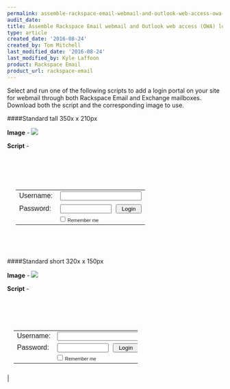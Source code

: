 ```yaml
---
permalink: assemble-rackspace-email-webmail-and-outlook-web-access-owa-login-widget/
audit_date:
title: Assemble Rackspace Email webmail and Outlook web access (OWA) login widget
type: article
created_date: '2016-08-24'
created_by: Tom Mitchell
last_modified_date: '2016-08-24'
last_modified_by: Kyle Laffoon
product: Rackspace Email
product_url: rackspace-email
---
```


Select and run one of the following scripts to add a login portal on your site
for webmail through both Rackspace Email and Exchange mailboxes. Download both
the script and the corresponding image to use.

####Standard tall 350x x 210px

**Image** - <img src="{% asset_path rackspace-email/assemble-email-and-outlook-login-widget/stdtall350x210.png %}"/> 

**Script** - <pre><code><div style="background-image:url(http://rackspace.com/apps/support/media/widget/BG-350x210.png);width:350px;height:210px;background-repeat:no-repeat;"> <div style="padding:20px;font-family:Verdana, Geneva, sans-serif;font-size:13px;color:#333;"> <form name="loginForm" style="margin:0px" onsubmit="submitForm();" action="https://apps.rackspace.com/login.php" method="post"> <table> <tr height="30px"> <td width="80px">Username:</td> <td> <input type="text" name="user_name" class="small" style="width:190px;"></td> </tr> <tr height="30px"> <td width="80px">Password:</td> <td><input type="password" name="password" class="small" style="width:120px;"><input type="submit" value="Login" class="small" style="width:60px;margin:0px 0px 0px 10px;"> </td> </tr> <tr height="20px"> <td width="80px"></td> <td> <input type="checkbox" name="remember" id="remember" style="width:12px;margin:0px 5px 0px 0px;"><font style="font-size:11px">Remember me</font> <input type=hidden name='useSSL' id='useSSL' value=''> </td> </tr> </table> </form> <div style="text-align:center;padding-top:10px"> <img src="http://rackspace.com/apps/support/media/widget/rackspace-logo.png" width="120" height="40" border="0" align="center" /> </div> <div style="text-align:center;padding-top:10px;"> <font style="font-size:9px;"> <a href="http://www.rackspace.com/apps/email_hosting" color="#0000FF" style="text-decoration:none;" target="_blank">Business Email Hosting by Rackspace</a> </font> </div> </div> </div> <script type="text/javascript" src="http://webmail.emailsrvr.com/mail/js/login.js"></script><script type="text/javascript">preloadForm(); if (getQueryVariable("fail") == 1) {alert("Incorrect username or password.")}</script></code></pre>

####Standard short 320x x 150px 

**Image** -  <img src="{% asset_path rackspace-email/assemble-email-and-outlook-login-widget/stdshort320x150.png%}" /> 

**Script** - <pre><code><div style="background-image:url(http://rackspace.com/apps/support/media/widget/BG-320x150.png);width:320px;height:150px;background-repeat:no-repeat;"> <div style="padding:15px;font-family:Verdana, Geneva, sans-serif;font-size:13px;color:#333;"> <form name="loginForm" style="margin:0px" onSubmit="submitForm();" action="https://apps.rackspace.com/login.php" method="post"> <table> <tr height="20px"> <td width="80px">Username:</td> <td> <input type="text" name="user_name" class="small" style="width:190px;"></td> </tr> <tr height="20px"> <td width="80px">Password:</td> <td><input type="password" name="password" class="small" style="width:120px;"><input type="submit" value="Login" class="small" style="width:60px;margin:0px 0px 0px 10px;"> </td> </tr> <tr height="20px;"> <td width="80px"></td> <td> <input type="checkbox" name="remember" id="remember" style="margin:0px 5px 0px 0px;"><font style="font-size:11px;">Remember me</font> <input type=hidden name='useSSL' id='useSSL' value=''> </td> </tr> </table> </form> <div style="text-align:center;padding-top:15px;"> <font style=";font-size:9px;"> <a href="http://www.rackspace.com/apps/email_hosting/compare" color="#0000FF" style="text-decoration:none;" target="_blank">Email Hosting Service from Rackspace</a> </font> </div> </div> </div> <script type="text/javascript" src="http://webmail.emailsrvr.com/mail/js/login.js"></script><script type="text/javascript">preloadForm(); if (getQueryVariable("fail") == 1) {alert("Incorrect username or password.")}</script></code></pre>
|
